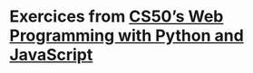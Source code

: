 # Exercices from [CS50’s Web Programming with Python and JavaScript](https://cs50.harvard.edu/web/2020/)
